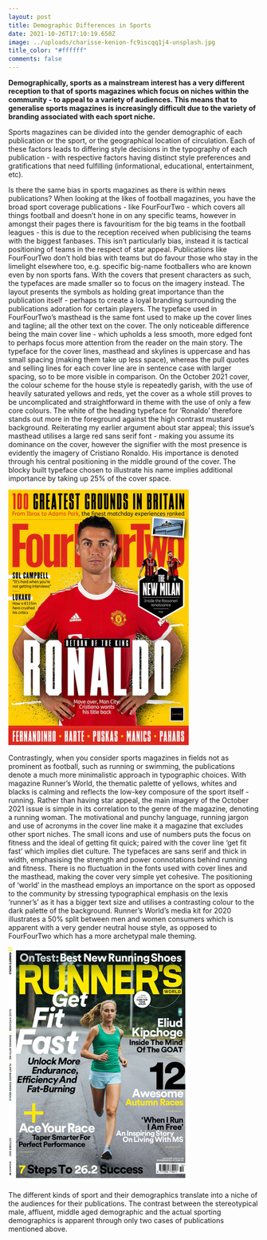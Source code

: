 ```yaml
---
layout: post
title: Demographic Differences in Sports
date: 2021-10-26T17:10:19.650Z
image: ../uploads/charisse-kenion-fc9iscqq1j4-unsplash.jpg
title_color: "#ffffff"
comments: false
---
```

**Demographically, sports as a mainstream interest has a very different reception to that of sports magazines which focus on niches within the community - to appeal to a variety of audiences. This means that to generalise sports magazines is increasingly difficult due to the variety of branding associated with each sport niche.** 

Sports magazines can be divided into the gender demographic of each publication or the sport, or the geographical location of circulation. Each of these factors leads to differing style decisions in the typography of each publication - with respective factors having distinct style preferences and gratifications that need fulfilling (informational, educational, entertainment, etc).

Is there the same bias in sports magazines as there is within news publications? When looking at the likes of football magazines, you have the broad sport coverage publications - like FourFourTwo - which covers all things football and doesn’t hone in on any specific teams, however in amongst their pages there is favouritism for the big teams in the football leagues - this is due to the reception received when publicising the teams with the biggest fanbases. This isn’t particularly bias, instead it is tactical positioning of teams in the respect of star appeal. Publications like FourFourTwo don’t hold bias with teams but do favour those who stay in the limelight elsewhere too, e.g. specific big-name footballers who are known even by non sports fans. With the covers that present characters as such, the typefaces are made smaller so to focus on the imagery instead. The layout presents the symbols as holding great importance than the publication itself - perhaps to create a loyal branding surrounding the publications adoration for certain players. The typeface used in FourFourTwo’s masthead is the same font used to make up the cover lines and tagline; all the other text on the cover. The only noticeable difference being the main cover line - which upholds a less smooth, more edged font to perhaps focus more attention from the reader on the main story. The typeface for the cover lines, masthead and skylines is uppercase and has small spacing (making them take up less space), whereas the pull quotes and selling lines for each cover line are in sentence case with larger spacing, so to be more visible in comparison. On the October 2021 cover, the colour scheme for the house style is repeatedly garish, with the use of heavily saturated yellows and reds, yet the cover as a whole still proves to be uncomplicated and straightforward in theme with the use of only a few core colours. The white of the heading typeface for ‘Ronaldo’ therefore stands out more in the foreground against the high contrast mustard background. Reiterating my earlier argument about star appeal; this issue’s masthead utilises a large red sans serif font - making you assume its dominance on the cover, however the signifier with the most presence is evidently the imagery of Cristiano Ronaldo. His importance is denoted through his central positioning in the middle ground of the cover. The blocky built typeface chosen to illustrate his name implies additional importance by taking up 25% of the cover space. 

![FourFourTwo Oct 21 Issue](../uploads/fourfourtwo-cover.webp)

Contrastingly, when you consider sports magazines in fields not as prominent as football, such as running or swimming, the publications denote a much more minimalistic approach in typographic choices. With magazine Runner’s World, the thematic palette of yellows, whites and blacks is calming and reflects the low-key composure of the sport itself - running. Rather than having star appeal, the main imagery of the October 2021 issue is simple in its correlation to the genre of the magazine, denoting a running woman. The motivational and punchy language, running jargon and use of acronyms in the cover line make it a magazine that excludes other sport niches. The small icons and use of numbers puts the focus on fitness and the ideal of getting fit quick; paired with the cover line ‘get fit fast’ which implies diet culture. The typefaces are sans serif and thick in width, emphasising the strength and power connotations behind running and fitness. There is no fluctuation in the fonts used with cover lines and the masthead, making the cover very simple yet cohesive. The positioning of ‘world’ in the masthead employs an importance on the sport as opposed to the community by stressing typographical emphasis on the lexis ‘runner’s’ as it has a bigger text size and utilises a contrasting colour to the dark palette of the background. Runner’s World’s media kit for 2020 illustrates a 50% split between men and women consumers which is apparent with a very gender neutral house style, as opposed to FourFourTwo which has a more archetypal male theming. 

![Runner's World Oct 21 Issue](../uploads/runnersworld-cover.webp)

The different kinds of sport and their demographics translate into a niche of the audiences for their publications. The contrast between the stereotypical male, affluent, middle aged demographic and the actual sporting demographics is apparent through only two cases of publications mentioned above.